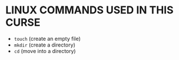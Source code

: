 # LINUX COMMANDS USED IN THIS CURSE

- `touch` (create an empty file)
- `mkdir` (create a directory)
- `cd` (move into a directory)
